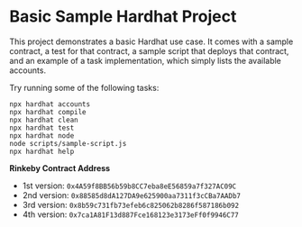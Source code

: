 # Basic Sample Hardhat Project

This project demonstrates a basic Hardhat use case. It comes with a sample contract, a test for that contract, a sample script that deploys that contract, and an example of a task implementation, which simply lists the available accounts.

Try running some of the following tasks:

```shell
npx hardhat accounts
npx hardhat compile
npx hardhat clean
npx hardhat test
npx hardhat node
node scripts/sample-script.js
npx hardhat help
```

**Rinkeby Contract Address**

- 1st version: `0x4A59f8BB56b59b8CC7eba8eE56859a7f327AC09C`
- 2nd version: `0x88585d8dA127DA9e625900aa7311f3cCBa7AADb7`
- 3rd version: `0x8b59c731fb73efeb6c825062b8286f587186b092`
- 4th version: `0x7ca1A81F13d887Fce168123e3173eFf0f9946C77`